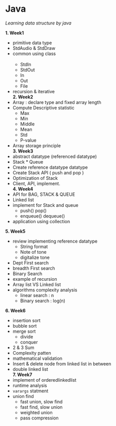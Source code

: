 # Java
*Learning data structure by java*     

**1. Week1**  
  * primitive data type
  * StdAudio & StdDraw
  * common using class      
    
    * StdIn
    * StdOut
    * In
    * Out     
    * File 
  * recursion & iterative     
**2. Week2**
  * Array : declare type and fixed array length
  * Compute Descriptive statistic
    * Max
    * Min
    * Middle
    * Mean
    * Std
    * P-value
  * Array storage principle     
**3. Week3**     
  * abstract datatype (referenced datatype)
  * Stack * Queue
  * Create reference datatype datatype
  * Create Stack API ( push and pop )
  * Optimization of Stack
  * Client, API, implement.    
**4. Week4**
  * API for BAG, STACK & QUEUE
  * Linked list
  * implement for Stack and queue
    *  push() pop()
    *  enqueue() dequeue()
  * application using collection
 
 **5. Week5**  
* review implementing reference datatype     
  * String format
  * Note of tone
  * digitalize tone
* Dept First search
* breadth First search
* Binary Search
* example of recursion
* Array list VS Linked list
* algorithms complexity analysis
  * linear search : n
  * Binary search : log(n)
  
 **6. Week6** 
* insertion sort
* bubble sort
* merge sort
  * divide
  * conquer
* 2 & 3 Sum
* Complexity patten
* mathematical validation
* Insert & delete node from linked list in between
* double linked list     
 **7. Week7**
* implement of orderedlinkedlist
* runtime analysis
* `varargs` statment
* union find
  * fast union, slow find
  * fast find, slow union
  * weighted union
  * pass compression
 
